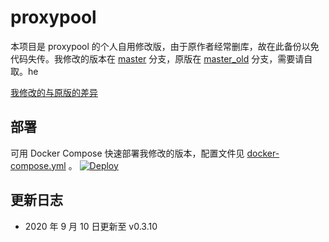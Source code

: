 # proxypool

本项目是 proxypool 的个人自用修改版，由于原作者经常删库，故在此备份以免代码失传。我修改的版本在 [master](https://github.com/ClarkeCheng/proxypool/tree/master) 分支，原版在 [master_old](https://github.com/ClarkeCheng/proxypool/tree/master_old) 分支，需要请自取。he

[我修改的与原版的差异](https://github.com/ClarkeCheng/proxypool/compare/master_old...ClarkeCheng:master)

## 部署

可用 Docker Compose 快速部署我修改的版本，配置文件见 [docker-compose.yml](https://github.com/ClarkeCheng/proxypool/blob/master/docker-compose.yml) 。
[![Deploy](https://www.herokucdn.com/deploy/button.svg)](https://heroku.com/deploy)

## 更新日志

- 2020 年 9 月 10 日更新至 v0.3.10
